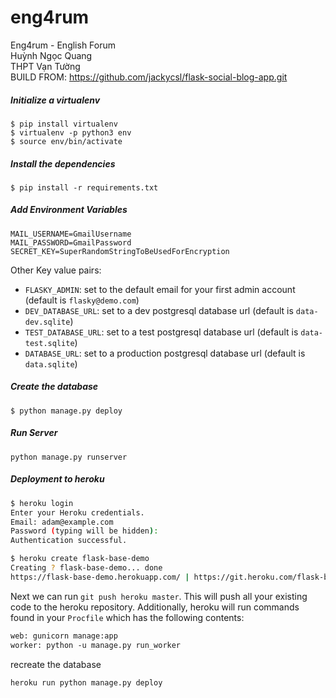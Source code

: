 # eng4rum
Eng4rum - 
English Forum<br>
Huỳnh Ngọc Quang<br>
THPT Vạn Tường<br>
BUILD FROM: https://github.com/jackycsl/flask-social-blog-app.git

##### Initialize a virtualenv
```
$ pip install virtualenv
$ virtualenv -p python3 env
$ source env/bin/activate
```

##### Install the dependencies

```
$ pip install -r requirements.txt
```

##### Add Environment Variables

```
MAIL_USERNAME=GmailUsername
MAIL_PASSWORD=GmailPassword
SECRET_KEY=SuperRandomStringToBeUsedForEncryption
```

Other Key value pairs:

* `FLASKY_ADMIN`: set to the default email for your first admin account (default is `flasky@demo.com`)
* `DEV_DATABASE_URL`: set to a dev postgresql database url (default is `data-dev.sqlite`)
* `TEST_DATABASE_URL`: set to a test postgresql database url (default is `data-test.sqlite`)
* `DATABASE_URL`: set to a production postgresql database url (default is `data.sqlite`)

##### Create the database

```
$ python manage.py deploy
```

##### Run Server

```
python manage.py runserver
```

##### Deployment to heroku

```sh
$ heroku login
Enter your Heroku credentials.
Email: adam@example.com
Password (typing will be hidden):
Authentication successful.
```

```sh
$ heroku create flask-base-demo
Creating ? flask-base-demo... done
https://flask-base-demo.herokuapp.com/ | https://git.heroku.com/flask-base-demo.git

```

Next we can run `git push heroku master`. This will push all your existing code to the heroku repository. Additionally, heroku will run commands found in your `Procfile` which has the following contents:

```txt
web: gunicorn manage:app
worker: python -u manage.py run_worker
```

recreate the database
```
heroku run python manage.py deploy
```


